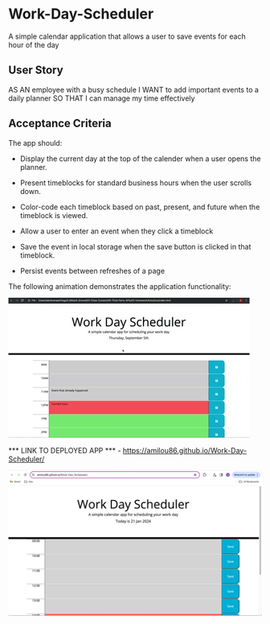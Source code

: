 # Work-Day-Scheduler
A simple calendar application that allows a user to save events for each hour of the day


## User Story

AS AN employee with a busy schedule
I WANT to add important events to a daily planner
SO THAT I can manage my time effectively


## Acceptance Criteria

The app should:

* Display the current day at the top of the calender when a user opens the planner.
 
* Present timeblocks for standard business hours when the user scrolls down.
 
* Color-code each timeblock based on past, present, and future when the timeblock is viewed.
 
* Allow a user to enter an event when they click a timeblock

* Save the event in local storage when the save button is clicked in that timeblock.

* Persist events between refreshes of a page

The following animation demonstrates the application functionality:

![A user clicks on slots on the color-coded calendar and edits the events.](./images/05-third-party-apis-homework-demo.gif)

*** LINK TO DEPLOYED APP *** - https://amilou86.github.io/Work-Day-Scheduler/

![Image description](images/WDS-screenshot.png)
